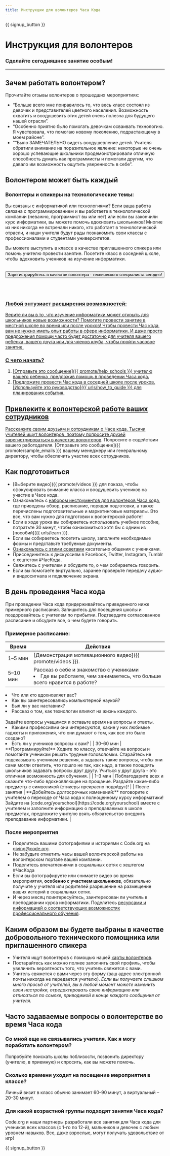 ```yaml
---
title: Инструкции для волонтеров Часа Кода
---
```


{{ signup_button }}

# Инструкция для волонтеров
### Сделайте сегодняшнее занятие особым!

***

## Зачем работать волонтером?
Прочитайте отзывы волонтеров о прошедших мероприятиях:

- “Больше всего мне понравилось то, что весь класс состоял из девочек и представителей цветного населения. Возможность охватить и воодушевить этих детей очень полезна для будущего нашей отрасли”.
- “Особенно приятно было помогать девочкам осваивать технологию. Я чувствовала, что помогаю новому поколению, подрастающему в моем районе”.
- "“Было ЗАМЕЧАТЕЛЬНО видеть воодушевление детей. Учителя обратили внимание на поразительное явление: некоторые не очень хорошо успевающие школьники продемонстрировали отличную способность думать как программисты и помогали другим, что давало им возможность ощутить уверенность в себе”.

## Волонтером может быть каждый
### Волонтеры и спикеры на технологические темы:
Вы связаны с информатикой или технологиями? Если ваша работа связана с программированием и вы работаете в технологической компании (неважно, программист вы или нет) или если вы закончили курс информатики, вы можете помочь вдохновить школьников! Многие из них никогда не встречали никого, кто работает в технологической отрасли, и наши учителя будут рады познакомить свои классы с профессионалами и студентами университетов.

Вы можете выступить в классе в качестве приглашенного спикера или помочь учителю провести занятие. Посетите класс в соседней школе, чтобы вдохновить учеников на изучение информатики.
<br>
<br>

<a href="https://code.org/volunteer"><button>Зарегистрируйтесь в качестве волонтера - технического специалиста сегодня!
</button>

<br>
<br>

### Любой энтузиаст расширения возможностей:
Верите ли вы в то, что изучение информатики может открыть для школьников новые возможности? Помогите провести занятие в местной школе во время или после уроков! Чтобы провести Час кода, вам не нужно иметь опыт работы в сфере информатики. И даже просто предложения помощи часто будет достаточно для учителя вашего ребенка, вашего друга или для членов клуба, чтобы пройти часовое занятие.

### С чего начать?

1. [Отправьте это сообщение]({{ promote/help_schools }}) учителю вашего ребенка, предложив помощь в проведении Часа кода.
2. Предложите провести Час кода в соседней школе после уроков. [Используйте это руководство]({{ urls/how_to_guide }}) для планирования события.

## Привлеките к волонтерской работе ваших сотрудников
Расскажите своим друзьям и сотрудникам о Часе кода. Тысячи учителей ищут волонтеров, поэтому попросите друзей  [зарегистрироваться в качестве волонтеров](https://code.org/volunteer). Попросите о содействии вашего работодателя. [Отправьте это сообщение]({{ promote/sample_emails }}) вашему менеджеру или генеральному директору, чтобы обеспечить участие всех сотрудников.

## Как подготовиться
- [Выберите видео]({{ promote/videos }}) для показа, чтобы сфокусировать внимание класса и воодушевить учеников на участие в Часе кода.
- Ознакомьтесь с [набором инструментов для волонтеров Часа кода](/files/hoc-volunteer-toolkit.pdf), где приведены обзор, расписание, порядок подготовки, а также перечислены подготовительные и маркетинговые материалы. Это все, что вам нужно для подготовки к волонтерской работе!
- Если в ходе урока вы собираетесь использовать учебное пособие, потратьте 30 минут, чтобы ознакомиться хотя бы с одним из [пособий]({{ urls/learn }}).
- Если вы собираетесь посетить школу, заполните необходимые формы и представьте требуемые документы.
- [Ознакомьтесь с этими советами](https://code.org/files/CSTT_Volunteers.pdf) касательно общения с учениками.
- Присоединитесь к дискуссиям в Facebook, Twitter, Instagram, Tumblr с хештегом #ЧасКода.
- Свяжитесь с учителем и обсудите то, о чем собираетесь говорить.
- Если вы помогаете виртуально, заранее проверьте передачу аудио- и видеосигнала и подключение экрана.

## В день проведения Часа кода
При проведении Часа кода придерживайтесь приведенного ниже примерного расписания. Запишитесь для посещения школы и поздоровайтесь с учителем по прибытии. Подтвердите согласованное расписание и обсудите все, о чем будете говорить.

### Примерное расписание:

| Время         | Действия                                                                                                                                                                                                                                                                                                                                                             |
| ------------- | -------------------------------------------------------------------------------------------------------------------------------------------------------------------------------------------------------------------------------------------------------------------------------------------------------------------------------------------------------------------- |
| 1–5 мин       | [Демонстрация мотивационного видео]({{ promote/videos }}).                                                                                                                                                                                                                                                                                                           |
| 5–10 мин      | Рассказ о себе и знакомство с учениками </ul><li>Где вы работаете, чем занимаетесь, что больше всего нравится в работе?
</li><li>Что или кто вдохновляет вас?</li><li>Как вы заинтересовались компьютерной наукой?</li><li>Был ли у вас наставник?</li><li>Рассказ о том, как технологии влияют на жизнь каждого.
</li><br>Задайте вопросы учащимся и оставьте время на вопросы и ответы.</br> <li> Какими профессиями они интересуются, какие у них любимые гаджеты и приложения, что они думают о том, как все это было создано?
 </li><li> Есть ли у учеников вопросы к вам? </ul>                    |
| 30–60 мин     | **Программируйте!** Ходите по классу, отвечайте на вопросы и помогайте ученикам решать трудные головоломки. Старайтесь не подсказывать ученикам решения, а задавать такие вопросы, чтобы они сами могли ответить, что пошло не так, как надо, а также поощрять школьников задавать вопросы друг другу. Учиться у друг друга - это отличная возможность для обучения. |
| 1–3 мин       | Поблагодарите всех и скажите что-либо вдохновляющее на прощание. Раздайте какие-либо предметы с символикой (стикеры прекрасно подойдут)!                                                                                                                                                                                                                             |
| После занятия | **Добейтесь долгосрочных изменений:** поговорите с учителем о переходе от Часа кода к полноценному курсу информатики! Зайдите на [code.org/yourschool](https://code.org/yourschool) вместе с учителем и заполните информацию о преподаваемых в школе предметах, предложите учителю взять обязательство внедрить преподавание информатики.                            |

### После мероприятия
- Поделитесь вашими фотографиями и историями с Code.org на giving@code.org.
- Не забудьте отметить часы вашей волонтерской работы на волонтерском портале вашей компании.
- Поделитесь впечатлениями в социальных сетях с хештегом #ЧасКода
- Если вы фотографируете или снимаете видео во время мероприятия, **особенно с участием школьников**, обязательно получите у учителя или родителей разрешение на размещение ваших историй в социальных сетях.
- И через месяц поинтересуйтесь, заинтересован ли учитель в преподавании курса информатики. Поделитесь [ресурсами и информацией о соответствующих возможностях профессионального обучения](https://code.org/yourschool).

## Каким образом вы будете выбраны в качестве добровольного технического помощника или приглашенного спикера
- Учителя ищут волонтеров с помощью нашей [карты волонтеров](https://code.org/volunteer/local).
- Постарайтесь как можно полнее заполнить свой профиль, чтобы увеличить вероятность того, что учитель свяжется с вами.
- Учитель свяжется с вами через эту форму (ваш адрес электронной почты никогда не передается учителю). *Если вы получаете слишком много просьб от учителей, вы в любой момент можете изменить свои настройки, отредактировать свою информацию или отписаться по ссылке, приводимой в конце каждого сообщения от учителя.*

## Часто задаваемые вопросы о волонтерстве во время Часа кода

### Со мной еще не связывались учителя. Как я могу поработать волонтером?
Попробуйте поискать школы поблизости, позвонить директору (учителю, в приемную) и спросить, как вы можете помочь.

### Сколько времени уходит на посещение мероприятия в классе?
Личный визит в класс обычно занимает 60–90 минут, а виртуальный – 20–30 минут.

### Для какой возрастной группы подходят занятия Часа кода?
Code.org и наши партнеры разработали все занятия для Часа кода для учеников всех классов (с 1-го по 12-й), мальчиков и девочек с любым уровнем навыков. Все, даже взрослые, могут получать удовольствие от игр!



{{ signup_button }}

